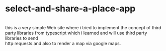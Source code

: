 # select-and-share-a-place-app

<br> this is a very simple Web site where i tried to implement the concept of third party libraries from typescript which i learned and will use third party libraries to send
<br>http requests and also to render a map via google maps.

 

